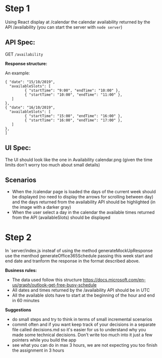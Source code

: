 # Step 1
Using React display at /calendar the calendar availability returned by the API /availability (you can start the server with `node server`) 

## API Spec:
GET `/availability`

**Response structure:**

An example:
```[
{ "date": "15/10/2019",
  "availableSlots": [
         { "startTime": "9:00", "endTime": "10:00" },
         { "startTime": "10:00", "endTime": "11:00" },
   ]
}, 
{ "date": "16/10/2019",
  "availableSlots": [
         { "startTime": "15:00", "endTime": "16:00" },
         { "startTime": "16:00", "endTime": "17:00" },
   ]
},
]
```

## UI Spec:
The UI should look like the one in Availability calendar.png (given the time limits don't worry too much about small details)

## Scenarios
- When the /calendar page is loaded the days of the current week should be displayed (no need to display the arrows for scrolling between day) and the days returned from the availability API should be highlighted (in the image with a darker gray)
- When the user select a day in the calendar the available times returned from the API (availableSlots) should be displayed


# Step 2
In `server/index.js insteaf of using the method generateMockUpResponse use the menthod generateOffice365Schedule passing this week start and end date and tranform the response in the format described above.

**Business rules:**
- The data used follow this structure https://docs.microsoft.com/en-us/graph/outlook-get-free-busy-schedule
- All dates and times returned by the /availability API should be in UTC 
- All the available slots have to start at the beginning of the hour and end in 60 minutes

**Suggestions**
- do small steps and try to think in terms of small incremental scenarios
- commit often and if you want keep track of your decisions in a separate file called decisions.md so it's easier for us to understand why you made some technical decisions. Don't write too much into it just a few pointers while you build the app
- see what you can do in max 3 hours, we are not expecting you too finish the assignment in 3 hours

